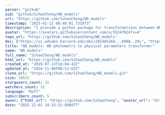 ```yaml
---
parser: "github"
uid: "github/SihaoCheng/WD_models"
url: "https://github.com/SihaoCheng/WD_models"
timestamp: "2025-01-12 00:48:01.731873"
description: "I provide a python package for transformations between WD photometry (Gaia, SDSS, WISE, and many more) and physical parameters, based on interpolation of existing atmosphere grid and cooling models. If you use this tool, please cite this website and the corresponding papers of atmosphere grid (synthetic colors) and cooling models. "
avatar: "https://avatars.githubusercontent.com/u/35247024?v=4"
repo_url: "https://github.com/SihaoCheng/WD_models"
doi: ["https://ui.adsabs.harvard.edu/abs/2024A%26A...690A..29L", "https://ui.adsabs.harvard.edu/abs/2019ApJ...886..100C", "https://ui.adsabs.harvard.edu/abs/2024ascl.soft12016C/abstract"]
title: "WD_models: WD photometry to physical parameters transformer"
name: "WD_models"
full_name: "SihaoCheng/WD_models"
html_url: "https://github.com/SihaoCheng/WD_models"
created_at: "2019-07-13T18:04:42Z"
updated_at: "2024-11-08T08:53:02Z"
clone_url: "https://github.com/SihaoCheng/WD_models.git"
size: 10525
stargazers_count: 31
watchers_count: 31
language: "Roff"
subscribers_count: 5
owner: {"html_url": "https://github.com/SihaoCheng", "avatar_url": "https://avatars.githubusercontent.com/u/35247024?v=4", "login": "SihaoCheng", "type": "User"}
date: "2025-11-01 14:25:32.996077"
---
```

